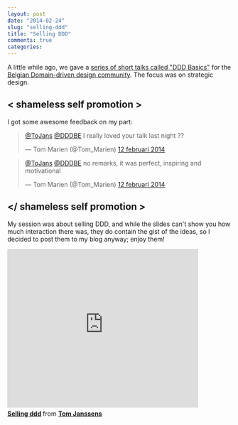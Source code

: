 ```yaml
---
layout: post
date: "2014-02-24"
slug: "selling-ddd"
title: "Selling DDD"
comments: true
categories: 
---
```


A little while ago, we gave a [series of short talks called "DDD Basics"](http://www.eventbrite.com/e/dddbe-5-ddd-basics-registration-9912037170) 
for the [Belgian Domain-driven design community](http://domaindriven.be/).
The focus was on strategic design.

## &lt; shameless self promotion &gt;
I got some awesome feedback on my part:

<blockquote class="twitter-tweet" lang="nl"><p><a href="https://twitter.com/ToJans">@ToJans</a> <a href="https://twitter.com/DDDBE">@DDDBE</a> I really loved your talk last night ??</p>&mdash; Tom Marien (@Tom_Marien) <a href="https://twitter.com/Tom_Marien/statuses/433502262049402880">12 februari 2014</a></blockquote>
<script async src="//platform.twitter.com/widgets.js" charset="utf-8"></script>
<blockquote class="twitter-tweet" lang="nl"><p><a href="https://twitter.com/ToJans">@ToJans</a> <a href="https://twitter.com/DDDBE">@DDDBE</a> no remarks, it was perfect, inspiring and motivational</p>&mdash; Tom Marien (@Tom_Marien) <a href="https://twitter.com/Tom_Marien/statuses/433503912659013632">12 februari 2014</a></blockquote>
<script async src="//platform.twitter.com/widgets.js" charset="utf-8"></script>

## &lt;/ shameless self promotion &gt;

My session was about selling DDD, and while the slides can't show you how much interaction there was, they do contain the gist of the ideas, so I decided to post them to my blog anyway; enjoy them!

<iframe src="http://www.slideshare.net/slideshow/embed_code/31114252" width="427" height="356" frameborder="0" marginwidth="0" marginheight="0" scrolling="no" style="border:1px solid #CCC; border-width:1px 1px 0; margin-bottom:5px; max-width: 100%;" allowfullscreen> </iframe> <div style="margin-bottom:5px"> <strong> <a href="https://www.slideshare.net/TomJanssens1/selling-ddd" title="Selling ddd" target="_blank">Selling ddd</a> </strong> from <strong><a href="http://www.slideshare.net/TomJanssens1" target="_blank">Tom Janssens</a></strong> </div>
